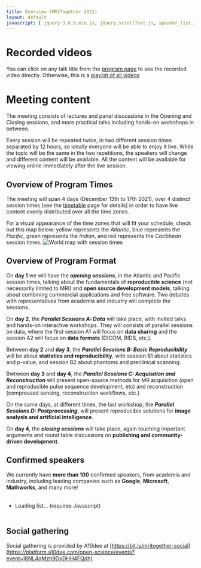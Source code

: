```yaml
---
title: Overview (MRITogether 2021)
layout: default
javascript: [ jquery-3.6.0.min.js, jQuery.scrollText.js, speaker_list.js ]
---
```


# Recorded videos

You can click on any talk title from the [program page](/21m/timetable) to see the recorded video directly. Otherwise, this is a [playlist of all videos](https://www.youtube.com/playlist?list=PLeDygc8TN_J48APEUyle4Ql2uSTc74Nsg)

# Meeting content

The meeting consists of lectures and panel discussions in the Opening and Closing sessions, and more practical talks including hands-on workshops in between.

Every session will be repeated twice, in two different session times separated by 12 hours, so ideally everyone will be able to enjoy it live. While the topic will be the same in the two repetitions, the speakers will change and different content will be available. All the content will be available for viewing online immediately after the live session.

## Overview of Program Times
The meeting will span 4 days (December 13th to 17th 2021), over 4 distinct session times (see the [timetable](/21m/timetable) page for details) in order to have live content evenly distributed over all the time zones.

For a visual appearance of the time zones that will fit your schedule, check out this map below: yellow represents the *Atlantic*, blue represents the *Pacific*,  green represents the *Indian*, and red represents the *Caribbean* session times.
<img src="/images/worldmap_timezones.png" alt="World map with session times" style="max-width: 100%;"/>

## Overview of Program Format
On **day 1** we will have the ***opening sessions***, in the Atlantic and Pacific session times, talking about the fundamentals of **reproducible science** (not necessarily limited to MRI) and **open source development models**, talking about combining commercial applications and free software. Two debates with representatives from academia and industry will complete the sessions.

On **day 2**, the ***Parallel Sessions A: Data*** will take place, with invited talks and hands-on interactive workshops. They will consists of parallel sessions on data, where the first session A1 will focus on **data sharing** and the session A2 will focus on **data formats** (DICOM, BIDS, etc.).

Between **day 2** and **day 3**, the ***Parallel Sessions B: Basic Reproducibility*** will be about **statistics and reproducibility**, with session B1 about statistics and p-value, and session B2 about phantoms and preclinical scanning.

Bwtween **day 3** and **day 4**, the ***Parallel Sessions C: Acquisition and Reconstruction*** will present open-source methods for MR acquisition (open and reproducible pulse sequence development, etc) and reconstruction (compressed sensing, reconstruction workflows, etc.)

On the same days, at different times, the last workshop, the ***Parallel Sessions D: Postprocessing***, will present reproducible solutions for **image analysis and artificial intelligence**.

On **day 4**, the ***closing sessions*** will take place, again touching important arguments and round table discussions on **publishing and community-driven development**.

## Confirmed speakers

We currently have **more than 100** confirmed speakers, from academia and industry, including leading companies such as **Google**, **Microsoft**, **Mathworks**, and many more!

<div id="scrollContainer" style="line-height: 25px; overflow: hidden">
<ul id="speakerList">
<li>Loading list... (requires Javascript)</li>
</ul>
</div>

## Social gathering

Social gathering is provided by A10dee at [https://bit.ly/mritogether-social](https://platform.a10dee.com/open-science/events?event=I8NL4qMzh9DyDHH4FQdh)

